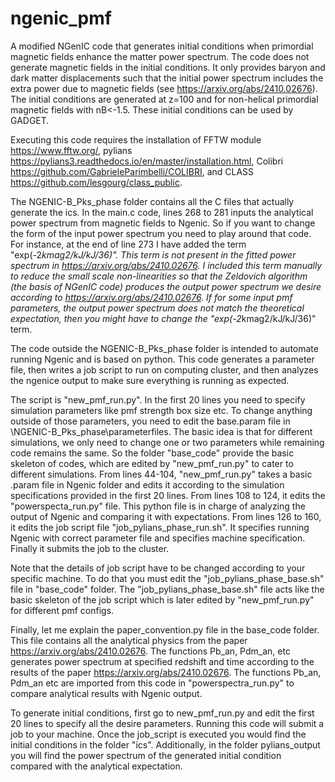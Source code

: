 # ngenic_pmf
A modified NGenIC code that generates initial conditions when primordial magnetic fields enhance the matter power spectrum. The code does not generate magnetic fields in the initial conditions. It only provides baryon and dark matter displacements such that the initial power spectrum includes the extra power due to magnetic fields (see https://arxiv.org/abs/2410.02676). The initial conditions are generated at z=100 and for non-helical primordial magnetic fields with nB<-1.5. These initial conditions can be used by GADGET.

Executing this code requires the installation of FFTW module https://www.fftw.org/, pylians https://pylians3.readthedocs.io/en/master/installation.html, Colibri https://github.com/GabrieleParimbelli/COLIBRI, and CLASS https://github.com/lesgourg/class_public.

The NGENIC-B_Pks_phase folder contains all the C files that actually generate the ics. 
In the main.c code, lines 268 to 281 inputs the analytical power spectrum from magnetic fields to Ngenic. So if you want to change the form of the input power spectrum you need to play around that code.
For instance, at the end of line 273 I have added the term "exp(-2*kmag2/kJ/kJ/36)". This term is not present in the fitted power spectrum in https://arxiv.org/abs/2410.02676. I included this term manually to reduce the small scale non-linearities so that the Zeldovich algorithm (the basis of NGenIC code) produces the output power spectrum we desire according to https://arxiv.org/abs/2410.02676. If for some input pmf parameters, the output power spectrum does not match the theoretical expectation, then you might have to change the "exp(-2*kmag2/kJ/kJ/36)" term. 

The code outside the NGENIC-B_Pks_phase folder is intended to automate running Ngenic and is based on python. This code generates a parameter file, then writes a job script to run on computing cluster, and then analyzes the ngenice output to make sure everything is running as expected. 

The script is "new_pmf_run.py". In the first 20 lines you need to specify simulation parameters like pmf strength box size etc. To change anything outside of those parameters, you need to edit the base.param file in \NGENIC-B_Pks_phase\parameterfiles.
The basic idea is that for different simulations, we only need to change one or two parameters while remaining code remains the same. So the folder "base_code" provide the basic skeleton of codes, which are edited by "new_pmf_run.py" to cater to different simulations.
From lines 44-104,  "new_pmf_run.py" takes a basic .param file in Ngenic folder and edits it according to the simulation specifications provided in the first 20 lines.
From lines 108 to 124, it edits the "powerspecta_run.py" file. This python file is in charge of analyzing the output of Ngenic and comparing it with expectations.
From lines 126 to 160, it edits the job script file "job_pylians_phase_run.sh". It specifies running Ngenic with correct parameter file and specifies machine specification.
Finally it submits the job to the cluster.

Note that the details of job script have to be changed according to your specific machine. To do that you must edit the "job_pylians_phase_base.sh" file in "base_code" folder. The "job_pylians_phase_base.sh" file acts like the basic skeleton of the job script which is later edited by "new_pmf_run.py" for different pmf configs. 

Finally, let me explain the paper_convention.py file in the base_code folder. This file contains all the analytical physics from the paper https://arxiv.org/abs/2410.02676. The functions Pb_an, Pdm_an, etc generates power spectrum at specified redshift and time according to the results of the paper  https://arxiv.org/abs/2410.02676. The functions Pb_an, Pdm_an etc are imported from this code in "powerspectra_run.py" to compare analytical results with Ngenic output. 

To generate initial conditions, first go to new_pmf_run.py and edit the first 20 lines to specify all the desire parameters. Running this code will submit a job to your machine. Once the job_script is executed you would find the initial conditions in the folder "ics". Additionally, in the folder pylians_output you will find the power spectrum of the generated initial condition compared with the analytical expectation.
